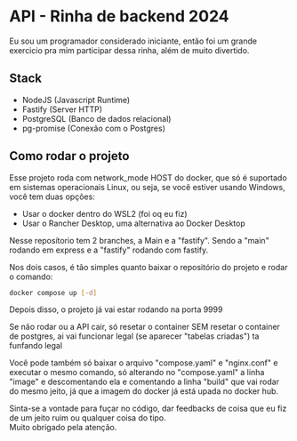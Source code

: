 # API - Rinha de backend 2024

Eu sou um programador considerado iniciante, então foi um grande exercicio pra mim participar dessa rinha, além de muito divertido.   

## Stack
  - NodeJS (Javascript Runtime)
  - Fastify (Server HTTP)
  - PostgreSQL (Banco de dados relacional)
  - pg-promise (Conexão com o Postgres)

## Como rodar o projeto

  Esse projeto roda com network_mode HOST do docker, que só é suportado em sistemas operacionais Linux, ou seja, se você estiver usando Windows, você tem duas opções:
  - Usar o docker dentro do WSL2 (foi oq eu fiz)
  - Usar o Rancher Desktop, uma alternativa ao Docker Desktop 

  Nesse reposítorio tem 2 branches, a Main e a "fastify". Sendo a "main" rodando em express e a "fastify" rodando com fastify.

  Nos dois casos, é tão simples quanto baixar o repositório do projeto e rodar o comando:

  ```bash
  docker compose up [-d]
  ```
  Depois disso, o projeto já vai estar rodando na porta 9999  

  Se não rodar ou a API cair, só resetar o container SEM resetar o container de postgres, ai vai funcionar legal (se aparecer "tabelas criadas") ta funfando legal

  Você pode também só baixar o arquivo "compose.yaml" e "nginx.conf" e executar o mesmo comando, só alterando no "compose.yaml" a linha "image" e descomentando ela e comentando a linha "build" que vai rodar do mesmo jeito, já que a imagem do docker já está upada no docker hub.

  Sinta-se a vontade para fuçar no código, dar feedbacks de coisa que eu fiz de um jeito ruim ou qualquer coisa do tipo.   
  Muito obrigado pela atenção.